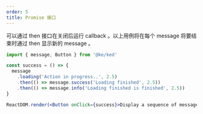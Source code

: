 ```yaml
---
order: 5
title: Promise 接口
---
```


可以通过 then 接口在关闭后运行 callback 。以上用例将在每个 message 将要结束时通过 then 显示新的 message 。

```jsx
import { message, Button } from '@ke/ked'

const success = () => {
  message
    .loading('Action in progress..', 2.5)
    .then(() => message.success('Loading finished', 2.5))
    .then(() => message.info('Loading finished is finished', 2.5))
}

ReactDOM.render(<Button onClick={success}>Display a sequence of message</Button>, mountNode)
```

